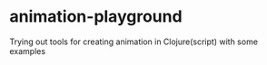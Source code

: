 # animation-playground
Trying out tools for creating animation in Clojure(script) with some examples
